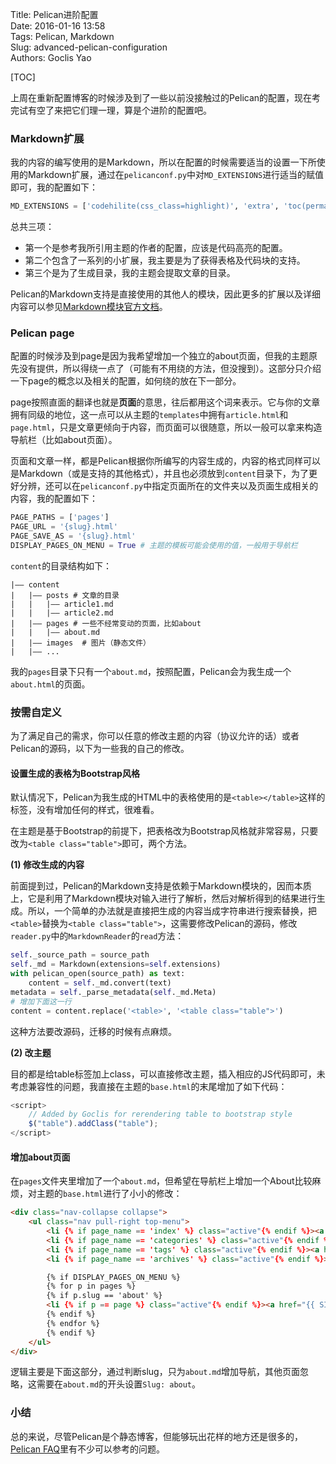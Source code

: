Title: Pelican进阶配置  
Date: 2016-01-16 13:58  
Tags: Pelican, Markdown  
Slug: advanced-pelican-configuration  
Authors: Goclis Yao  

[TOC]

上周在重新配置博客的时候涉及到了一些以前没接触过的Pelican的配置，现在考完试有空了来把它们理一理，算是个进阶的配置吧。

### Markdown扩展
我的内容的编写使用的是Markdown，所以在配置的时候需要适当的设置一下所使用的Markdown扩展，通过在`pelicanconf.py`中对`MD_EXTENSIONS`进行适当的赋值即可，我的配置如下：

```python
MD_EXTENSIONS = ['codehilite(css_class=highlight)', 'extra', 'toc(permalink=true)']
```

总共三项：

- 第一个是参考我所引用主题的作者的配置，应该是代码高亮的配置。
- 第二个包含了一系列的小扩展，我主要是为了获得表格及代码块的支持。
- 第三个是为了生成目录，我的主题会提取文章的目录。

Pelican的Markdown支持是直接使用的其他人的模块，因此更多的扩展以及详细内容可以参见[Markdown模块官方文档][1]。

### Pelican page
配置的时候涉及到page是因为我希望增加一个独立的about页面，但我的主题原先没有提供，所以得绕一点了（可能有不用绕的方法，但没搜到）。这部分只介绍一下page的概念以及相关的配置，如何绕的放在下一部分。

page按照直面的翻译也就是**页面**的意思，往后都用这个词来表示。它与你的文章拥有同级的地位，这一点可以从主题的`templates`中拥有`article.html`和`page.html`，只是文章更倾向于内容，而页面可以很随意，所以一般可以拿来构造导航栏（比如about页面）。

页面和文章一样，都是Pelican根据你所编写的内容生成的，内容的格式同样可以是Markdown（或是支持的其他格式），并且也必须放到`content`目录下，为了更好分辨，还可以在`pelicanconf.py`中指定页面所在的文件夹以及页面生成相关的内容，我的配置如下：

```python
PAGE_PATHS = ['pages']
PAGE_URL = '{slug}.html'
PAGE_SAVE_AS = '{slug}.html'
DISPLAY_PAGES_ON_MENU = True # 主题的模板可能会使用的值，一般用于导航栏
```

`content`的目录结构如下：

```
|—— content
|   |—— posts # 文章的目录
|   |   |—— article1.md
|   |   |—— article2.md
|   |—— pages # 一些不经常变动的页面，比如about
|   |   |—— about.md
|   |—— images  # 图片（静态文件）
|   |—— ...
```

我的`pages`目录下只有一个`about.md`，按照配置，Pelican会为我生成一个`about.html`的页面。

### 按需自定义
为了满足自己的需求，你可以任意的修改主题的内容（协议允许的话）或者Pelican的源码，以下为一些我的自己的修改。

#### 设置生成的表格为Bootstrap风格
默认情况下，Pelican为我生成的HTML中的表格使用的是`<table></table>`这样的标签，没有增加任何的样式，很难看。

在主题是基于Bootstrap的前提下，把表格改为Bootstrap风格就非常容易，只要改为`<table class="table">`即可，两个方法。

__(1) 修改生成的内容__

前面提到过，Pelican的Markdown支持是依赖于Markdown模块的，因而本质上，它是利用了Markdown模块对输入进行了解析，然后对解析得到的结果进行生成。所以，一个简单的办法就是直接把生成的内容当成字符串进行搜索替换，把`<table>`替换为`<table class="table">`，这需要修改Pelican的源码，修改`reader.py`中的`MarkdownReader`的`read`方法：

```python
self._source_path = source_path
self._md = Markdown(extensions=self.extensions)
with pelican_open(source_path) as text:
	content = self._md.convert(text)
metadata = self._parse_metadata(self._md.Meta)
# 增加下面这一行
content = content.replace('<table>', '<table class="table">')
```

这种方法要改源码，迁移的时候有点麻烦。

__(2) 改主题__

目的都是给table标签加上class，可以直接修改主题，插入相应的JS代码即可，未考虑兼容性的问题，我直接在主题的`base.html`的末尾增加了如下代码：

```javascript
<script>
	// Added by Goclis for rerendering table to bootstrap style
	$("table").addClass("table");
</script>
```

#### 增加about页面
在`pages`文件夹里增加了一个`about.md`，但希望在导航栏上增加一个About比较麻烦，对主题的`base.html`进行了小小的修改：

```html
<div class="nav-collapse collapse">
    <ul class="nav pull-right top-menu">
        <li {% if page_name == 'index' %} class="active"{% endif %}><a href="/">Home</a></li>
        <li {% if page_name == 'categories' %} class="active"{% endif %}><a href="{{ SITEURL }}/categories.html">Categories</a></li>
        <li {% if page_name == 'tags' %} class="active"{% endif %}><a href="{{ SITEURL }}/tags.html">Tags</a></li>
        <li {% if page_name == 'archives' %} class="active"{% endif %}><a href="{{ SITEURL }}/archives.html">Archives</a></li>

        {% if DISPLAY_PAGES_ON_MENU %}
        {% for p in pages %}
        {% if p.slug == 'about' %}
        <li {% if p == page %} class="active"{% endif %}><a href="{{ SITEURL }}/{{ p.url }}">About</a></li>
        {% endif %}
        {% endfor %}
        {% endif %}
    </ul>
</div>
```

逻辑主要是下面这部分，通过判断slug，只为`about.md`增加导航，其他页面忽略，这需要在`about.md`的开头设置`Slug: about`。

### 小结
总的来说，尽管Pelican是个静态博客，但能够玩出花样的地方还是很多的，[Pelican FAQ][2]里有不少可以参考的问题。

[1]: http://pythonhosted.org/Markdown/extensions/
[2]: http://docs.getpelican.com/en/latest/faq.html#how-do-i-assign-custom-templates-on-a-per-page-basis
